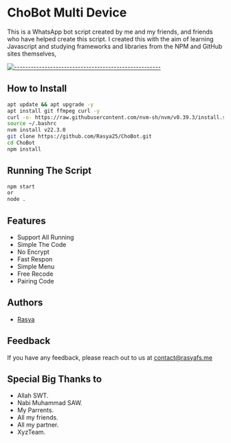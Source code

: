 # ChoBot Multi Device

This is a WhatsApp bot script created by me and my friends, and friends who have helped create this script. I created this with the aim of learning Javascript and studying frameworks and libraries from the NPM and GitHub sites themselves,

[![-----------------------------------------------------](https://raw.githubusercontent.com/andreasbm/readme/master/assets/lines/colored.png)](#table-of-contents)

## How to Install
```bash
apt update && apt upgrade -y
apt install git ffmpeg curl -y 
curl -o- https://raw.githubusercontent.com/nvm-sh/nvm/v0.39.3/install.sh | bash
source ~/.bashrc
nvm install v22.3.0
git clone https://github.com/Rasya25/ChoBot.git
cd ChoBot
npm install
```
## Running The Script
```bash
npm start
or
node .
```

## Features

- Support All Running
- Simple The Code
- No Encrypt
- Fast Respon
- Simple Menu
- Free Recode
- Pairing Code


## Authors

- [Rasya](https://github.com/Rasya25)


## Feedback

If you have any feedback, please reach out to us at contact@rasyafs.me

## Special Big Thanks to
* Allah SWT.
* Nabi Muhammad SAW.
* My Parrents.
* All my friends.
* All my partner.
* XyzTeam.
